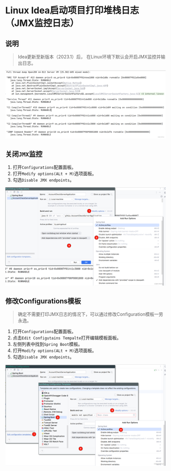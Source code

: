 # Linux Idea启动项目打印堆栈日志（JMX监控日志）


## 说明

> Idea更新至新版本（2023.1）后， 在Linux环境下默认会开启JMX监控并输出日志。

![](./screenshot-log.png "日志输出截图")

## 关闭`JMX`监控

1. 打开`Configurations`配置面板。
2. 打开`Modify options(ALt + M)`选项面板。
3. 勾选`Disable JMX endpoints`。

![](./config01.png "配置示例")

## 修改Configurations模板

> 确定不需要打印JMX日志的情况下，可以通过修改Configuration模板一劳永逸。

1. 打开`Configurations`配置面板。
2. 点击`Edit Configutains Tempalte`打开编辑模板面板。
3. 左侧列表中找到`Spring Boot`模板。
4. 打开`Modify options(ALt + M)`选项面板。
5. 勾选`Disable JMX endpoints`。

![](./config02.png "模样配置示例")

